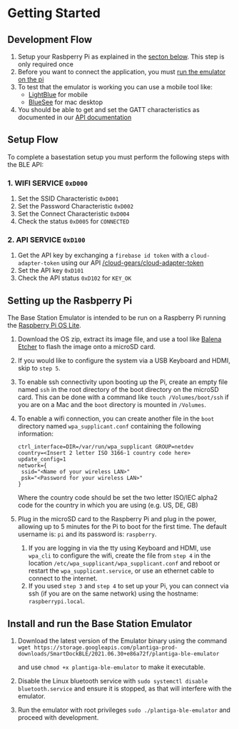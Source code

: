 # Getting Started

## Development Flow

1. Setup your Rasbperry Pi as explained in the [secton below](https://github.com/Plantiga/endpoints-developer-portal/blob/srossross-patch-2/api.eyeofthetiga.com/Guides/Getting%20Started.md#setting-up-the-rasbperry-pi). This step is only required once
2. Before you want to connect the application, you must [run the emulator on the pi](https://github.com/Plantiga/endpoints-developer-portal/blob/srossross-patch-2/api.eyeofthetiga.com/Guides/Getting%20Started.md#install-and-run-the-base-station-emulator)
3. To test that the emulator is working you can use a mobile tool like:
    * [LightBlue](https://punchthrough.com/lightblue/) for mobile
    * [BlueSee](https://www.synapse.com/bluesee) for mac desktop
4. You should be able to get and set the GATT characteristics as documented in our [API documentation](https://endpointsportal.plantiga-dev.cloud.goog/docs/api.eyeofthetiga.com/1/c/Guides/BaseStation)

## Setup Flow

To complete a basestation setup you must perform the following steps with the BLE API:

### 1. WIFI SERVICE `0xD000`

1. Set the SSID Characteristic `0xD001`
2. Set the Password Characteristic `0xD002`
3. Set the Connect Characteristic `0xD004`
4. Check the status `0xD005` for `CONNECTED`

### 2. API SERVICE `0xD100`

1. Get the API key by exchanging a `firebase id token` with a `cloud-adapter-token` using our API [/cloud-gears/cloud-adapter-token](https://endpointsportal.plantiga-dev.cloud.goog/docs/api.eyeofthetiga.com/1/routes/cloud-gears/cloud-adapter-token/get)
1. Set the API key `0xD101`
1. Check the API status `0xD102` for `KEY_OK`

## Setting up the Rasbperry Pi

The Base Station Emulator is intended to be run on a Raspberry Pi running the [Raspberry Pi OS Lite](https://www.raspberrypi.org/software/operating-systems/).

1. Download the OS zip, extract its image file, and use a tool like [Balena Etcher](https://www.balena.io/etcher/) to flash the image onto a microSD card.
2. If you would like to configure the system via a USB Keyboard and HDMI, skip to `step 5`.
3. To enable ssh connectivity upon booting up the Pi, create an empty file named `ssh` in the root directory of the boot directory on the microSD card. This can be done with a command like `touch /Volumes/boot/ssh` if you are on a Mac and the `boot` directory is mounted in `/Volumes`.
4. To enable a wifi connection, you can create another file in the `boot` directory named `wpa_supplicant.conf` containing the following information:

    ``` shell
   ctrl_interface=DIR=/var/run/wpa_supplicant GROUP=netdev
   country=<Insert 2 letter ISO 3166-1 country code here>
   update_config=1
   network={
     ssid="<Name of your wireless LAN>"
     psk="<Password for your wireless LAN>"
    }
    ```

    Where the country code should be set the two letter ISO/IEC alpha2 code for the country in which you are using (e.g. US, DE, GB)
5. Plug in the microSD card to the Raspberry Pi and plug in the power, allowing up to 5 minutes for the Pi to boot for the first time. The default username is: `pi` and its password is: `raspberry`.
   1. If you are logging in via the tty using Keyboard and HDMI, use `wpa_cli` to configure the wifi, create the file from `step 4` in the location `/etc/wpa_supplicant/wpa_supplicant.conf` and reboot or restart the `wpa_supplicant.service`, or use an ethernet cable to connect to the internet.
   2. If you used `step 3` and `step 4` to set up your Pi, you can connect via ssh (if you are on the same network) using the hostname: `raspberrypi.local`.

## Install and run the Base Station Emulator

1. Download the latest version of the Emulator binary using the command
   `wget https://storage.googleapis.com/plantiga-prod-downloads/SmartDockBLE/2021.06.30+e86a72f/plantiga-ble-emulator`

   and use `chmod +x plantiga-ble-emulator` to make it executable.
2. Disable the Linux bluetooth service with `sudo systemctl disable bluetooth.service` and ensure it is stopped, as that will interfere with the emulator.
3. Run the emulator with root privileges `sudo ./plantiga-ble-emulator`  and proceed with development.
